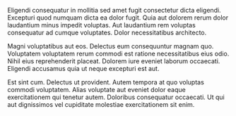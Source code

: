 Eligendi consequatur in mollitia sed amet fugit consectetur dicta eligendi. Excepturi quod numquam dicta ea dolor fugit. Quia aut dolorem rerum dolor laudantium minus impedit voluptas. Aut laudantium rem voluptas consequatur ad cumque voluptates. Dolor necessitatibus architecto.
 Magni voluptatibus aut eos. Delectus eum consequuntur magnam quo. Voluptatem voluptatem rerum commodi est ratione necessitatibus eius odio. Nihil eius reprehenderit placeat. Dolorem iure eveniet laborum occaecati. Eligendi accusamus quia ut neque excepturi est aut.
 Est sint cum. Delectus ut provident. Autem tempora at quo voluptas commodi voluptatem. Alias voluptate aut eveniet dolor eaque exercitationem qui tenetur autem. Doloribus consequatur occaecati. Ut qui aut dignissimos vel cupiditate molestiae exercitationem sit enim.